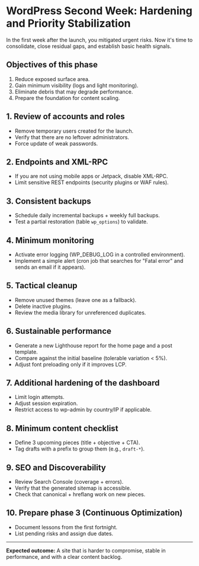 # WordPress Second Week: Hardening and Priority Stabilization

In the first week after the launch, you mitigated urgent risks. Now it's time to consolidate, close residual gaps, and establish basic health signals.

## Objectives of this phase
1. Reduce exposed surface area.
2. Gain minimum visibility (logs and light monitoring).
3. Eliminate debris that may degrade performance.
4. Prepare the foundation for content scaling.

## 1. Review of accounts and roles
- Remove temporary users created for the launch.
- Verify that there are no leftover administrators.
- Force update of weak passwords.

## 2. Endpoints and XML-RPC
- If you are not using mobile apps or Jetpack, disable XML-RPC.
- Limit sensitive REST endpoints (security plugins or WAF rules).

## 3. Consistent backups
- Schedule daily incremental backups + weekly full backups.
- Test a partial restoration (table `wp_options`) to validate.

## 4. Minimum monitoring
- Activate error logging (WP_DEBUG_LOG in a controlled environment).
- Implement a simple alert (cron job that searches for "Fatal error" and sends an email if it appears).

## 5. Tactical cleanup
- Remove unused themes (leave one as a fallback).
- Delete inactive plugins.
- Review the media library for unreferenced duplicates.

## 6. Sustainable performance
- Generate a new Lighthouse report for the home page and a post template.
- Compare against the initial baseline (tolerable variation < 5%).
- Adjust font preloading only if it improves LCP.

## 7. Additional hardening of the dashboard
- Limit login attempts.
- Adjust session expiration.
- Restrict access to wp-admin by country/IP if applicable.

## 8. Minimum content checklist
- Define 3 upcoming pieces (title + objective + CTA).
- Tag drafts with a prefix to group them (e.g., `draft-*`).

## 9. SEO and Discoverability
- Review Search Console (coverage + errors).
- Verify that the generated sitemap is accessible.
- Check that canonical + hreflang work on new pieces.

## 10. Prepare phase 3 (Continuous Optimization)
- Document lessons from the first fortnight.
- List pending risks and assign due dates.

---
**Expected outcome:** A site that is harder to compromise, stable in performance, and with a clear content backlog.